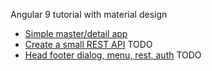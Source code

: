 Angular 9 tutorial with material design

 * [Simple master/detail app](demo001mat.md)
 * [Create a small REST API](demo002srv.md) TODO
 * [Head footer dialog, menu, rest, auth](demo002mat.md) TODO